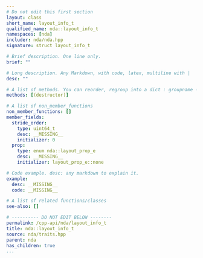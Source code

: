 ```yaml
---
# Do not edit this first section
layout: class
short_name: layout_info_t
qualified_name: nda::layout_info_t
namespaces: [nda]
includer: nda/nda.hpp
signature: struct layout_info_t

# Brief description. One line only.
brief: ""

# Long description. Any Markdown, with code, latex, multiline with |
desc: ""

# A list of methods. You can reorder, regroup into a dict : groupname -> list
methods: [(destructor)]

# A list of non_member_functions
non_member_functions: []
member_fields:
  stride_order:
    type: uint64_t
    desc: __MISSING__
    initializer: 0
  prop:
    type: enum nda::layout_prop_e
    desc: __MISSING__
    initializer: layout_prop_e::none

# Code example. desc: any markdown to explain it.
example:
  desc: __MISSING__
  code: __MISSING__

# A list of related functions/classes
see-also: []

# ---------- DO NOT EDIT BELOW --------
permalink: /cpp-api/nda/layout_info_t
title: nda::layout_info_t
source: nda/traits.hpp
parent: nda
has_children: true
...
```


